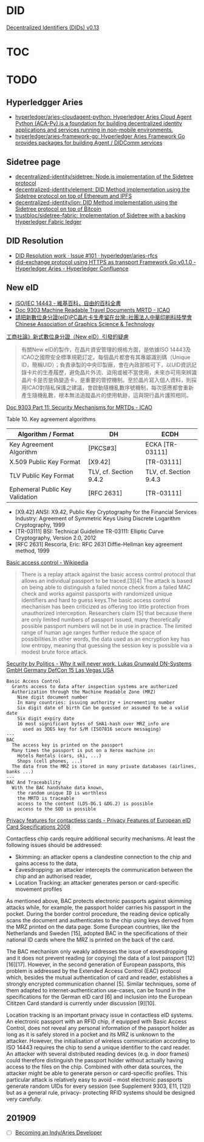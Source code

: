 # DID

[Decentralized Identifiers (DIDs) v0.13](https://w3c-ccg.github.io/did-spec/)

# TOC
<!-- toc -->

# TODO

## Hyperledgger Aries

- [hyperledger/aries-cloudagent-python: Hyperledger Aries Cloud Agent Python (ACA-Py) is a foundation for building decentralized identity applications and services running in non-mobile environments.](https://github.com/hyperledger/aries-cloudagent-python)
- [hyperledger/aries-framework-go: Hyperledger Aries Framework Go provides packages for building Agent / DIDComm services](https://github.com/hyperledger/aries-framework-go)

## Sidetree page

- [decentralized-identity/sidetree: Node.js implementation of the Sidetree protocol](https://github.com/decentralized-identity/sidetree)
- [decentralized-identity/element: DID Method implementation using the Sidetree protocol on top of Ethereum and IPFS](https://github.com/decentralized-identity/element)
- [decentralized-identity/ion: DID Method implementation using the Sidetree protocol on top of Bitcoin](https://github.com/decentralized-identity/ion)
- [trustbloc/sidetree-fabric: Implementation of Sidetree with a backing Hyperledger Fabric ledger](https://github.com/trustbloc/sidetree-fabric)

## DID Resolution

- [DID Resolution work · Issue #101 · hyperledger/aries-rfcs](https://github.com/hyperledger/aries-rfcs/issues/101)
- [did-exchange protocol using HTTPS as transport Framework Go v0.1.0 - Hyperledger Aries - Hyperledger Confluence](https://wiki.hyperledger.org/display/ARIES/Framework+Go+v0.1.0)

## New eID

- [ISO/IEC 14443 - 維基百科，自由的百科全書](https://zh.wikipedia.org/zh-tw/ISO/IEC_14443)
- [Doc 9303 Machine Readable Travel Documents MRTD - ICAO](https://www.icao.int/publications/pages/publication.aspx?docnum=9303)
- [請把新數位身分證(eID)PC晶片卡生產留在台灣::社團法人中華印刷科技學會Chinese Association of Graphics Science & Technology](http://www.cagst.org.tw/addlist_c.php?tb=YWRkbGlzdF8yMDEzMDEyMTEzMTkzOQ==&no=59)

[工商社論》新式數位身分證（New eID）引發的疑慮](https://www.chinatimes.com/newspapers/20190916000181-260202?chdtv)

> 有關New eID的製作，在晶片資安管理的規格方面，是依據ISO 14443及ICAO之國際安全標準規範訂定。每個晶片都會有其專屬識別碼（Unique ID，簡稱UID）；負責承製的中央印製廠，會在內政部核可下，以UID資訊記錄卡片的生產履歷，避免晶片外流、盜用或被不當使用，未來亦可用來辨識晶片卡是否是偽變造卡，是重要的管控機制。至於晶片寫入個人資料，則採用ICAO對隱私保護之建議，會啟動隨機亂數序號機制，每次感應都會重新產生隨機亂數，根本無法追蹤晶片的使用軌跡，這與現行晶片護照相同。

[Doc 9303 Part 11: Security Mechanisms for MRTDs - ICAO](https://www.icao.int/publications/pages/publication.aspx?docnum=9303)

Table 10. Key agreement algorithms

Algorithm / Format | DH | ECDH
---|---|---
Key Agreement Algorithm | [PKCS#3] | ECKA [TR-03111]
X.509 Public Key Format | [X9.42] | [TR-03111]
TLV Public Key Format | TLV, cf. Section 9.4.2 | TLV, cf. Section 9.4.3
Ephemeral Public Key Validation | [RFC 2631] | [TR-03111] 

- [X9.42] ANSI: X9.42, Public Key Cryptography for the Financial Services Industry:
Agreement of Symmetric Keys Using Discrete Logarithm Cryptography, 1999 
- [TR-03111] BSI: Technical Guideline TR-03111: Elliptic Curve Cryptography, Version 2.0, 2012 
- [RFC 2631] Rescorla, Eric: RFC 2631 Diffie-Hellman key agreement method, 1999 


[Basic access control - Wikipedia](https://en.wikipedia.org/wiki/Basic_access_control)

> There is a replay attack against the basic access control protocol that allows an individual passport to be traced.[3][4] The attack is based on being able to distinguish a failed nonce check from a failed MAC check and works against passports with randomized unique identifiers and hard to guess keys.The basic access control mechanism has been criticized as offering too little protection from unauthorized interception. Researchers claim [5] that because there are only limited numbers of passport issued, many theoretically possible passport numbers will not be in use in practice. The limited range of human age ranges further reduce the space of possibilities.In other words, the data used as an encryption key has low entropy, meaning that guessing the session key is possible via a modest brute force attack. 


[Security by Politics - Why it will never work. Lukas Grunwald DN-Systems GmbH Germany DefCon 15 Las Vegas USA](https://docplayer.net/7643386-Security-by-politics-why-it-will-never-work-lukas-grunwald-dn-systems-gmbh-germany-defcon-15-las-vegas-usa.html)

```
Basic Access Control
  Grants access to data after inspection systems are authorized
  Authorization through the Machine Readable Zone (MRZ)
    Nine digit document number
    In many countries: issuing authority + incrementing number
    Six digit date of birth Can be guessed or assumed to be a valid date
    Six digit expiry date 
    16 most significant bytes of SHA1-hash over MRZ_info are 
      used as 3DES key for S/M (ISO7816 secure messaging)
---
BAC 
  The access key is printed on the passport
  Many times the passport is put on a Xerox machine in:
    Hotels Rentals (cars, ski, ...) 
    Shops (cell phones, ...)
  The data from the MRZ is stored in many private databases (airlines, banks ...)
---
BAC And Traceability
  With the BAC handshake data known, 
    the random unique ID is worthless
    the MRTD is traceable
    access to the content (LDS-DG.1 &DG.2) is possible
    access to the SOD is possible
```


[Privacy features for contactless cards - Privacy Features of European eID Card Specifications 2008](https://www.enisa.europa.eu/publications/eid-cards-en/at_download/fullReport)


Contactless chip cards require additional security mechanisms. At least the following issues should be addressed:

- Skimming: an attacker opens a clandestine connection to the chip and gains access to the data,
- Eavesdropping: an attacker intercepts the communication between the chip and an authorised reader,
- Location Tracking: an attacker generates person or card-specific movement profiles

As mentioned above, BAC protects electronic passports against skimming attacks while, for example, the passport holder carries his passport in the pocket. During the border control procedure, the reading device optically scans the document and authenticates to the chip using keys derived from the MRZ printed on the data page. Some European countries, like the Netherlands and Sweden [15], adopted BAC in the specifications of their national ID cards where the MRZ is printed on the back of the card.

The BAC mechanism only weakly addresses the issue of eavesdropping and it does not prevent reading (or copying) the data of a lost passport [12][16][17]. However, in the second generation of European passports, this problem is addressed by the Extended Access Control (EAC) protocol which, besides the mutual authentication of card and reader, establishes a strongly encrypted communication channel [5]. Similar techniques, some of them adapted to internet-authentication use-cases, can be found in the specifications for the German eID card [6] and inclusion into the European Cititzen Card standard is currently under discussion [9][10].

Location tracking is an important privacy issue in contactless eID systems. An electronic passport with an RFID chip, if equipped with Basic Access Control, does not reveal any personal information of the passport holder as long as it is safely stored in a pocket and its MRZ is unknown to the attacker. However, the initialisation of wireless communication according to ISO 14443 requires the chip to send a unique identifier to the card reader. An attacker with several distributed reading devices (e.g. in door frames) could therefore distinguish the passport holder without actually having access to the files on the chip. Combined with other data sources, the attacker might be able to generate person or card-specific profiles. This particular attack is relatively easy to avoid – most electronic passports generate random UIDs for every session (see Supplement 9303, E11, [12]) but as a general rule, privacy- protecting RFID systems should be designed very carefully.

## 201909

- [ ] [Becoming an Indy/Aries Developer](https://github.com/hyperledger/aries-cloudagent-python/blob/master/docs/GettingStartedAriesDev/README.md)